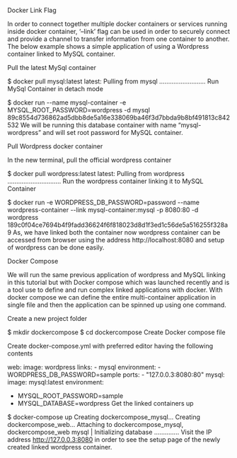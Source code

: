 Docker Link Flag

In order to connect together multiple docker containers or services running inside docker container, ‘–link’ flag can be used in order to securely connect and provide a channel to transfer information from one container to another. The below example shows a simple application of using a Wordpress container linked to MySQL container.

Pull the latest MySql container

$ docker pull mysql:latest
latest: Pulling from mysql
..........................
Run MySql Container in detach mode

$ docker run --name mysql-container -e MYSQL_ROOT_PASSWORD=wordpress -d mysql
89c8554d736862ad5dbb8de5a16e338069ba46f3d7bbda9b8bf491813c842532
We will be running this database container with name “mysql-wordpress” and will set root password for MySQL container.

Pull Wordpress docker container

In the new terminal, pull the official wordpress container

$ docker pull wordpress:latest
latest: Pulling from wordpress
..............................
Run the wordpress container linking it to MySQL Container

$ docker run -e WORDPRESS_DB_PASSWORD=password --name wordpress-container --link mysql-container:mysql -p 8080:80 -d wordpress
189c0f04ce7694b4f9fadd36624f6f818023d8d1f3ed1c56de5a516255f328a9
As, we have linked both the container now wordpress container can be accessed from browser using the address http://localhost:8080 and setup of wordpress can be done easily.



Docker Compose

We will run the same previous application of wordpress and MySQL linking in this tutorial but with Docker compose which was launched recently and is a tool use to define and run complex linked applications with docker. With docker compose we can define the entire multi-container application in single file and then the application can be spinned up using one command.

Create a new project folder

$ mkdir dockercompose
$ cd dockercompose
Create Docker compose file

Create docker-compose.yml with preferred editor having the following contents

web:
    image: wordpress
    links:
     - mysql
    environment:
     - WORDPRESS_DB_PASSWORD=sample
    ports:
     - "127.0.0.3:8080:80"
mysql:
image: mysql:latest
environment:
 - MYSQL_ROOT_PASSWORD=sample
 - MYSQL_DATABASE=wordpress
Get the linked containers up

$ docker-compose up
Creating dockercompose_mysql...
Creating dockercompose_web...
Attaching to dockercompose_mysql, dockercompose_web
mysql | Initializing database
..............
Visit the IP address http://127.0.0.3:8080 in order to see the setup page of the newly created linked wordpress container.


